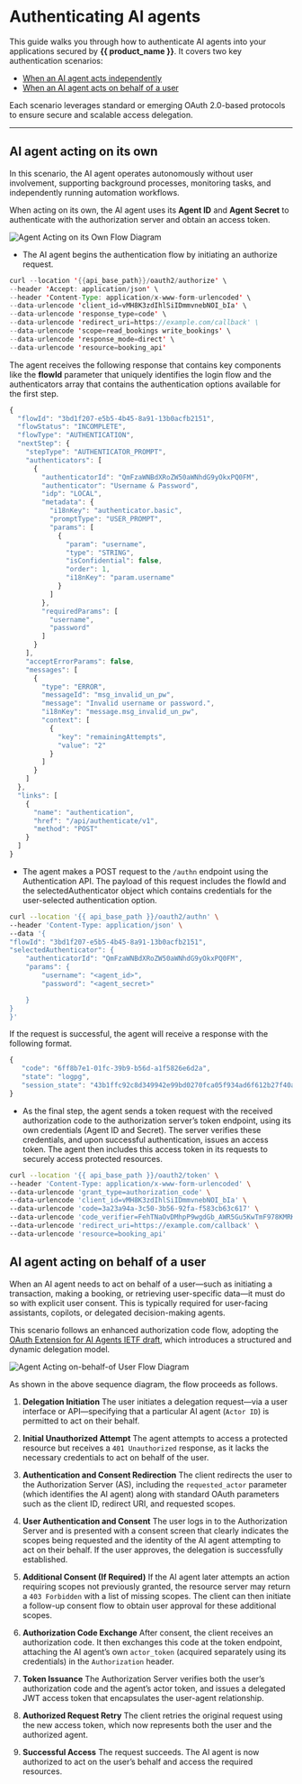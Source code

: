 <!-- vale off -->
# Authenticating AI agents
<!-- vale on -->

This guide walks you through how to authenticate AI agents into your applications secured by **{{ product_name }}**. It covers two key authentication scenarios:

* [When an AI agent acts independently](#ai-agent-acting-on-its-own)
* [When an AI agent acts on behalf of a user](#ai-agent-acting-on-behalf-of-a-user)

<!-- vale off -->
Each scenario leverages standard or emerging OAuth 2.0-based protocols to ensure secure and scalable access delegation.
<!-- vale on -->

---

<!-- vale off -->
## AI agent acting on its own
<!-- vale on -->

In this scenario, the AI agent operates autonomously without user involvement, supporting background processes, monitoring tasks, and independently running automation workflows.

When acting on its own, the AI agent uses its **Agent ID** and **Agent Secret** to authenticate with the authorization server and obtain an access token.

![Agent Acting on its Own Flow Diagram](../../../assets/img/guides/agentic-ai/ai-agent-identity-token-flow.png)

* The AI agent begins the authentication flow by initiating an authorize request.

```java
curl --location '{{api_base_path}}/oauth2/authorize' \
--header 'Accept: application/json' \
--header 'Content-Type: application/x-www-form-urlencoded' \
--data-urlencode 'client_id=vMH8K3zdIhlSiIDmmvnebNOI_bIa' \
--data-urlencode 'response_type=code' \
--data-urlencode 'redirect_uri=https://example.com/callback' \
--data-urlencode 'scope=read_bookings write_bookings' \
--data-urlencode 'response_mode=direct' \
--data-urlencode 'resource=booking_api'
```

The agent receives the following response that contains key components like the **flowId** parameter that uniquely identifies the login flow and the authenticators array that contains the authentication options available for the first step.

```js
{
  "flowId": "3bd1f207-e5b5-4b45-8a91-13b0acfb2151",
  "flowStatus": "INCOMPLETE",
  "flowType": "AUTHENTICATION",
  "nextStep": {
    "stepType": "AUTHENTICATOR_PROMPT",
    "authenticators": [
      {
        "authenticatorId": "QmFzaWNBdXRoZW50aWNhdG9yOkxPQ0FM",
        "authenticator": "Username & Password",
        "idp": "LOCAL",
        "metadata": {
          "i18nKey": "authenticator.basic",
          "promptType": "USER_PROMPT",
          "params": [
            {
              "param": "username",
              "type": "STRING",
              "isConfidential": false,
              "order": 1,
              "i18nKey": "param.username"
            }
          ]
        },
        "requiredParams": [
          "username",
          "password"
        ]
      }
    ],
    "acceptErrorParams": false,
    "messages": [
      {
        "type": "ERROR",
        "messageId": "msg_invalid_un_pw",
        "message": "Invalid username or password.",
        "i18nKey": "message.msg_invalid_un_pw",
        "context": [
          {
            "key": "remainingAttempts",
            "value": "2"
          }
        ]
      }
    ]
  },
  "links": [
    {
      "name": "authentication",
      "href": "/api/authenticate/v1",
      "method": "POST"
    }
  ]
}
```

* The agent makes a POST request to the `/authn` endpoint using the Authentication API. The payload of this request includes the flowId and the selectedAuthenticator object which contains credentials for the user-selected authentication option.

```bash
curl --location '{{ api_base_path }}/oauth2/authn' \
--header 'Content-Type: application/json' \
--data '{
"flowId": "3bd1f207-e5b5-4b45-8a91-13b0acfb2151",
"selectedAuthenticator": {
    "authenticatorId": "QmFzaWNBdXRoZW50aWNhdG9yOkxPQ0FM",
    "params": {
        "username": "<agent_id>",
        "password": "<agent_secret>"

    }
}
}'
```

If the request is successful, the agent will receive a response with the following format.

```js
{
   "code": "6ff8b7e1-01fc-39b9-b56d-a1f5826e6d2a",
   "state": "logpg",
   "session_state": "43b1ffc92c8d349942e99bd0270fca05f934ad6f612b27f40a5fa60b96bd0iD4RK8Etr4XruxnYMEvcKQ"
}
```

* As the final step, the agent sends a token request with the received authorization code to the authorization server’s token endpoint, using its own credentials (Agent ID and Secret). The server verifies these credentials, and upon successful authentication, issues an access token. The agent then includes this access token in its requests to securely access protected resources.

```bash
curl --location '{{ api_base_path }}/oauth2/token' \
--header 'Content-Type: application/x-www-form-urlencoded' \
--data-urlencode 'grant_type=authorization_code' \
--data-urlencode 'client_id=vMH8K3zdIhlSiIDmmvnebNOI_bIa' \
--data-urlencode 'code=3a23a94a-3c50-3b56-92fa-f583cb63c617' \
--data-urlencode 'code_verifier=FehTNaOvDMhpP9wgdGb_AWR5Gu5KwTmF978KMRKbtgM' \
--data-urlencode 'redirect_uri=https://example.com/callback' \
--data-urlencode 'resource=booking_api'
```

## AI agent acting on behalf of a user

When an AI agent needs to act on behalf of a user—such as initiating a transaction, making a booking, or retrieving user-specific data—it must do so with explicit user consent. This is typically required for user-facing assistants, copilots, or delegated decision-making agents.

This scenario follows an enhanced authorization code flow, adopting the [OAuth Extension for AI Agents IETF draft](https://datatracker.ietf.org/doc/draft-oauth-ai-agents-on-behalf-of-user/), which introduces a structured and dynamic delegation model.

![Agent Acting on-behalf-of User Flow Diagram](../../../assets/img/guides/agentic-ai/ai-agent-on-behalf-flow.png)

As shown in the above sequence diagram, the flow proceeds as follows.

1. **Delegation Initiation**
   The user initiates a delegation request—via a user interface or API—specifying that a particular AI agent (`Actor ID`) is permitted to act on their behalf.

2. **Initial Unauthorized Attempt**
   The agent attempts to access a protected resource but receives a `401 Unauthorized` response, as it lacks the necessary credentials to act on behalf of the user.

3. **Authentication and Consent Redirection**
   The client redirects the user to the Authorization Server (AS), including the `requested_actor` parameter (which identifies the AI agent) along with standard OAuth parameters such as the client ID, redirect URI, and requested scopes.

4. **User Authentication and Consent**
   The user logs in to the Authorization Server and is presented with a consent screen that clearly indicates the scopes being requested and the identity of the AI agent attempting to act on their behalf. If the user approves, the delegation is successfully established.

5. **Additional Consent (If Required)**
   If the AI agent later attempts an action requiring scopes not previously granted, the resource server may return a `403 Forbidden` with a list of missing scopes. The client can then initiate a follow-up consent flow to obtain user approval for these additional scopes.

6. **Authorization Code Exchange**
   After consent, the client receives an authorization code. It then exchanges this code at the token endpoint, attaching the AI agent’s own `actor_token` (acquired separately using its credentials) in the `Authorization` header.

7. **Token Issuance**
   The Authorization Server verifies both the user’s authorization code and the agent’s actor token, and issues a delegated JWT access token that encapsulates the user-agent relationship.

8. **Authorized Request Retry**
   The client retries the original request using the new access token, which now represents both the user and the authorized agent.

9. **Successful Access**
   The request succeeds. The AI agent is now authorized to act on the user’s behalf and access the required resources.
